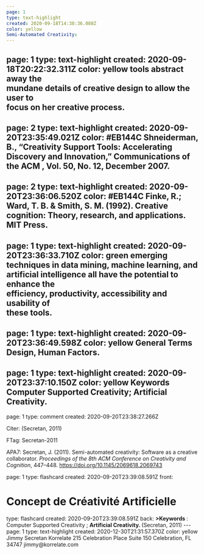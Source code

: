 ```yaml
---
page: 1
type: text-highlight
created: 2020-09-18T14:38:36.088Z
color: yellow
Semi-Automated Creativity:  
---
```

page: 1
type: text-highlight
created: 2020-09-18T20:22:32.311Z
color: yellow
 tools  abstract  away  the  
mundane  details  of  creative  design  to  allow  the  user  to  
focus   on   her   creative   process.
---
page: 2
type: text-highlight
created: 2020-09-20T23:35:49.021Z
color: #EB144C
Shneiderman, B., “Creativity Support Tools: 
Accelerating Discovery and Innovation,” 
Communications of the ACM , Vol. 50, No. 12, 
December 2007.  
---
page: 2
type: text-highlight
created: 2020-09-20T23:36:06.520Z
color: #EB144C
Finke, R.; Ward, T. B. & Smith, S. M. 
(1992). Creative cognition: Theory, research, and 
applications. MIT Press.  
---
page: 1
type: text-highlight
created: 2020-09-20T23:36:33.710Z
color: green
 emerging   
techniques in data mining, machine learning, and artificial 
intelligence   all   have   the   potential   to   enhance   the   
efficiency,   productivity,   accessibility   and   usability   of   
these   tools. 
---
page: 1
type: text-highlight
created: 2020-09-20T23:36:49.598Z
color: yellow
General Terms 
Design, Human Factors.
---
page: 1
type: text-highlight
created: 2020-09-20T23:37:10.150Z
color: yellow
Keywords 
Computer Supported Creativity; Artificial Creativity. 
---
page: 1
type: comment
created: 2020-09-20T23:38:27.266Z
<p>Citer: (Secretan, 2011)</p><p>FTag: Secretan-2011</p><p>

</p><p>APA7: Secretan, J. (2011). Semi-automated creativity: Software as a creative collaborator. <em>Proceedings of the 8th ACM Conference on Creativity and Cognition</em>, 447–448. <a href="https://doi.org/10.1145/2069618.2069743">https://doi.org/10.1145/2069618.2069743</a></p>
page: 1
type: flashcard
created: 2020-09-20T23:39:08.591Z
front: <h1>Concept de <b>Créativité Artificielle</b></h1>
type: flashcard
created: 2020-09-20T23:39:08.591Z
back: <b>&gt;Keywords </b>: Computer Supported Creativity ; <b>Artificial Creativity.&nbsp;</b>(Secretan, 2011)
---
page: 1
type: text-highlight
created: 2020-12-30T21:31:57.370Z
color: yellow
Jimmy Secretan Korrelate 215 Celebration Place Suite 150 Celebration, FL 34747 jimmy@korrelate.com
